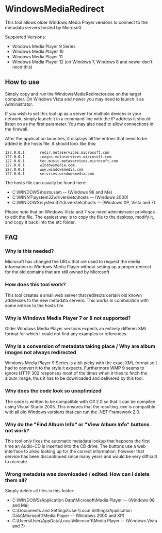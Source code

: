 # WindowsMediaRedirect
This tool allows older Windows Media Player versions to connect to the metadata servers hosted by Microsoft.

Supported Versions:
- Windows Media Player 9 Series
- Windows Media Player 10
- Windows Media Player 11
- Windows Media Player 12 (on Windows 7, Windows 8 and newer don't need this)

## How to use
Simply copy and run the WindowsMediaRedirector.exe on the target computer. On Windows Vista and newer you may need to launch it as Administrator.

If you wish to set this tool up as a server for multiple devices in your network, simply launch it in a command line with the IP address it should listen on as the first parameter. You may also need to allow connections in the firewall.

After the application launches, it displays all the entries that need to be added in the hosts file. It should look like this:

```
127.0.0.1       redir.metaservices.microsoft.com
127.0.0.1       images.metaservices.microsoft.com
127.0.0.1       toc.music.metaservices.microsoft.com
127.0.0.1       windowsmedia.com
127.0.0.1       www.windowsmedia.com
127.0.0.1       services.windowsmedia.com
```

The hosts file can usually be found here:

- C:\WINDOWS\hosts.sam  --  (Windows 98 and Me)
- C:\WINNT\system32\drivers\etc\hosts -- (Windows 2000)
- C:\WINDOWS\system32\drivers\etc\hosts -- (Windows XP, Vista and 7)

Please note that on Windows Vista and 7 you need administrator privileges to edit the file. The easiest way is to copy the file to the desktop, modify it, and copy it back into the etc folder.

## FAQ
### Why is this needed?
Microsoft has changed the URLs that are used to request the media information in Windows Media Player without setting up a proper redirect for the old domains that are still owned by Microsoft.

### How does this tool work?
This tool creates a small web server that redirects certain old known addresses to the new metadata servers. This works in combination with some entries to the hosts file.

### Why is Windows Media Player 7 or 8 not supported?
Older Windows Media Player versions expects an entirely differen XML format for which I could not find any examples or references.

### Why is a conversion of metadata taking place / Why are album images not always redirected
Windows Media Player 9 Series is a bit picky with the exact XML format so I had to convert it to the style it expects. Furthermore WMP 9 seems to ignore HTTP 302 responses most of the times when it tries to fetch the album image, thus it has to be downloaded and delivered by this tool.

### Why does the code look so unoptimized
The code is written to be compatible with C# 2.0 so that it can be compiled using Visual Studio 2005. This ensures that the resulting .exe is compatible with all old Windows versions that can run the .NET Framework 2.0.

### Why do the "Find Album Info" or "View Album Info" buttons not work?
This tool only fixes the automatic metadata lookup that happens the first time an Audio-CD is inserted into the CD drive. The buttons use a web interface to allow looking up for the correct information, however that service has been discontinued since many years and would be very difficult to recreate.

### Wrong metadata was downloaded / edited. How can I delete them all?
Simply delete all files in this folder:

- C:\WINDOWS\Application Data\Microsoft\Media Player --  (Windows 98 and Me)
- C:\Documents and Settings\User\Local Settings\Application Data\Microsoft\Media Player  --  (Windows 2000 and XP)
- C:\Users\User\AppData\Local\Microsoft\Media Player  --  (Windows Vista and 7)
